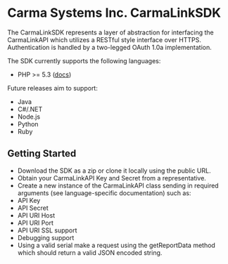 Carma Systems Inc. CarmaLinkSDK
===============================

The CarmaLinkSDK represents a layer of abstraction for interfacing the CarmaLinkAPI which utilizes
a RESTful style interface over HTTPS. Authentication is handled by a two-legged OAuth 1.0a implementation.

The SDK currently supports the following languages: 

* PHP >= 5.3 ([docs](http://carmasys.github.com/CarmaLinkSDK/))

Future releases aim to support: 

* Java
* C#/.NET
* Node.js
* Python
* Ruby

Getting Started
---------------

* Download the SDK as a zip or clone it locally using the public URL.
* Obtain your CarmaLinkAPI Key and Secret from a representative.
* Create a new instance of the CarmaLinkAPI class sending in required arguments (see language-specific documentation)
 such as:
 * API Key
 * API Secret
 * API URI Host
 * API URI Port
 * API URI SSL support
 * Debugging support
 * Using a valid serial make a request using the getReportData method which should return a valid JSON encoded 
 string. 
